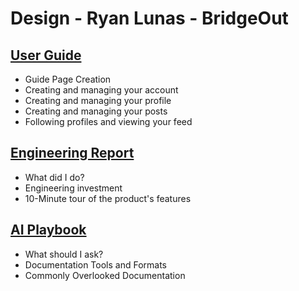 # Design - Ryan Lunas - BridgeOut

## [User Guide](UserGuide.md)
* Guide Page Creation
* Creating and managing your account
* Creating and managing your profile
* Creating and managing your posts
* Following profiles and viewing your feed

## [Engineering Report](StatusReport.md)
* What did I do?
* Engineering investment
* 10-Minute tour of the product's features
    
## [AI Playbook](AI.md)
* What should I ask?
* Documentation Tools and Formats
* Commonly Overlooked Documentation